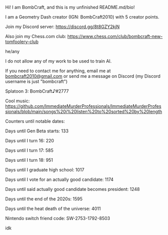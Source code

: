 Hi! I am BombCraft, and this is my unfinished README.md/bio!

I am a Geometry Dash creator (IGN: BombCraft2010) with 5 creator points.

Join my Discord server: https://discord.gg/8t8GZY2kjN

Also join my Chess.com club: https://www.chess.com/club/bombcraft-new-tomfoolery-club

he/any

I do not allow any of my work to be used to train AI.

If you need to contact me for anything, email me at bombcraft2010@gmail.com or send me a message on Discord (my Discord username is just "bombcraft")

Splatoon 3: BombCraft♪#2777

Cool music: https://github.com/ImmediateMurderProfessionals/ImmediateMurderProfessionals/blob/main/songs%20i%20listen%20to%20sorted%20by%20length

Counters until notable dates:

Days until Gen Beta starts: 133

Days until I turn 16: 220

Days until I turn 17: 585

Days until I turn 18: 951

Days until I graduate high school: 1017

Days until I vote for an actually good candidate: 1174

Days until said actually good candidate becomes president: 1248

Days until the end of the 2020s: 1595

Days until the heat death of the universe: 4011


Nintendo switch friend code: SW-2753-1792-8503

idk
